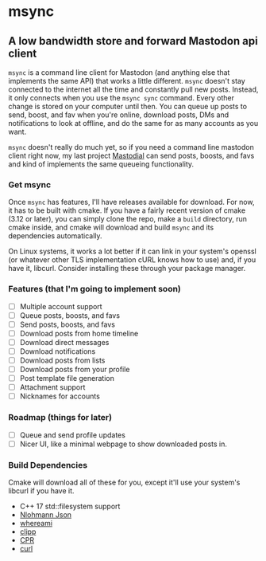 # msync
## A low bandwidth store and forward Mastodon api client

`msync` is a command line client for Mastodon (and anything else that implements the same API) that works a little different. `msync` doesn't stay connected to the internet all the time and constantly pull new posts. Instead, it only connects when you use the `msync sync` command. Every other change is stored on your computer until then. You can queue up posts to send, boost, and fav when you're online, download posts, DMs and notifications to look at offline, and do the same for as many accounts as you want.

`msync` doesn't really do much yet, so if you need a command line mastodon client right now, my last project [Mastodial](https://github.com/kansattica/mastodial) can send posts, boosts, and favs and kind of implements the same queueing functionality.

### Get msync
Once `msync` has features, I'll have releases available for download. For now, it has to be built with cmake. If you have a fairly recent version of cmake (3.12 or later), you can simply clone the repo, make a `build` directory, run cmake inside, and cmake will download and build `msync` and its dependencies automatically. 

On Linux systems, it works a lot better if it can link in your system's openssl (or whatever other TLS implementation cURL knows how to use) and, if you have it, libcurl. Consider installing these through your package manager.

### Features (that I'm going to implement soon)
- [ ] Multiple account support
- [ ] Queue posts, boosts, and favs
- [ ] Send posts, boosts, and favs
- [ ] Download posts from home timeline
- [ ] Download direct messages
- [ ] Download notifications
- [ ] Download posts from lists
- [ ] Download posts from your profile
- [ ] Post template file generation
- [ ] Attachment support
- [ ] Nicknames for accounts

### Roadmap (things for later)
- [ ] Queue and send profile updates
- [ ] Nicer UI, like a minimal webpage to show downloaded posts in.

### Build Dependencies
Cmake will download all of these for you, except it'll use your system's libcurl if you have it.
- C++ 17 std::filesystem support
- [Nlohmann Json](https://github.com/nlohmann/json)
- [whereami](https://github.com/gpakosz/whereami.git)
- [clipp](https://github.com/muellan/clipp)
- [CPR](https://github.com/whoshuu/cpr)
- [curl](https://github.com/curl/curl)